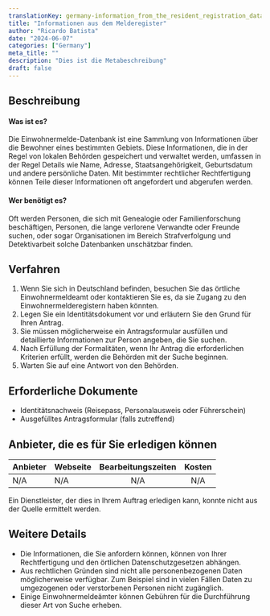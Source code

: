 ```yaml
---
translationKey: germany-information_from_the_resident_registration_database
title: "Informationen aus dem Melderegister"
author: "Ricardo Batista"
date: "2024-06-07"
categories: ["Germany"]
meta_title: ""
description: "Dies ist die Metabeschreibung"
draft: false
---
```


## Beschreibung
#### Was ist es?
Die Einwohnermelde-Datenbank ist eine Sammlung von Informationen über die Bewohner eines bestimmten Gebiets. Diese Informationen, die in der Regel von lokalen Behörden gespeichert und verwaltet werden, umfassen in der Regel Details wie Name, Adresse, Staatsangehörigkeit, Geburtsdatum und andere persönliche Daten. Mit bestimmter rechtlicher Rechtfertigung können Teile dieser Informationen oft angefordert und abgerufen werden.

#### Wer benötigt es?
Oft werden Personen, die sich mit Genealogie oder Familienforschung beschäftigen, Personen, die lange verlorene Verwandte oder Freunde suchen, oder sogar Organisationen im Bereich Strafverfolgung und Detektivarbeit solche Datenbanken unschätzbar finden.

## Verfahren
1. Wenn Sie sich in Deutschland befinden, besuchen Sie das örtliche Einwohnermeldeamt oder kontaktieren Sie es, da sie Zugang zu den Einwohnermelderegistern haben könnten.
2. Legen Sie ein Identitätsdokument vor und erläutern Sie den Grund für Ihren Antrag.
3. Sie müssen möglicherweise ein Antragsformular ausfüllen und detaillierte Informationen zur Person angeben, die Sie suchen.
4. Nach Erfüllung der Formalitäten, wenn Ihr Antrag die erforderlichen Kriterien erfüllt, werden die Behörden mit der Suche beginnen.
5. Warten Sie auf eine Antwort von den Behörden.

## Erforderliche Dokumente
- Identitätsnachweis (Reisepass, Personalausweis oder Führerschein)
- Ausgefülltes Antragsformular (falls zutreffend)

## Anbieter, die es für Sie erledigen können

| Anbieter         |     Webseite      |     Bearbeitungszeiten    |       Kosten      |
| --------------- | --------------- |  :-------------: | :-------------: |
| N/A             |  N/A            |      N/A         |        N/A      |

Ein Dienstleister, der dies in Ihrem Auftrag erledigen kann, konnte nicht aus der Quelle ermittelt werden.

## Weitere Details
- Die Informationen, die Sie anfordern können, können von Ihrer Rechtfertigung und den örtlichen Datenschutzgesetzen abhängen.
- Aus rechtlichen Gründen sind nicht alle personenbezogenen Daten möglicherweise verfügbar. Zum Beispiel sind in vielen Fällen Daten zu umgezogenen oder verstorbenen Personen nicht zugänglich.
- Einige Einwohnermeldeämter können Gebühren für die Durchführung dieser Art von Suche erheben.